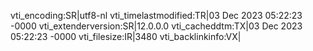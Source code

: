 vti_encoding:SR|utf8-nl
vti_timelastmodified:TR|03 Dec 2023 05:22:23 -0000
vti_extenderversion:SR|12.0.0.0
vti_cacheddtm:TX|03 Dec 2023 05:22:23 -0000
vti_filesize:IR|3480
vti_backlinkinfo:VX|
